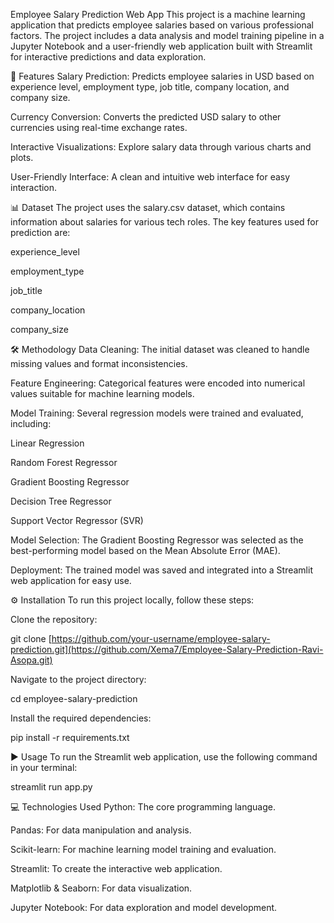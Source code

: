 Employee Salary Prediction Web App
This project is a machine learning application that predicts employee salaries based on various professional factors. The project includes a data analysis and model training pipeline in a Jupyter Notebook and a user-friendly web application built with Streamlit for interactive predictions and data exploration.

🚀 Features
Salary Prediction: Predicts employee salaries in USD based on experience level, employment type, job title, company location, and company size.

Currency Conversion: Converts the predicted USD salary to other currencies using real-time exchange rates.

Interactive Visualizations: Explore salary data through various charts and plots.

User-Friendly Interface: A clean and intuitive web interface for easy interaction.

📊 Dataset
The project uses the salary.csv dataset, which contains information about salaries for various tech roles. The key features used for prediction are:

experience_level

employment_type

job_title

company_location

company_size

🛠️ Methodology
Data Cleaning: The initial dataset was cleaned to handle missing values and format inconsistencies.

Feature Engineering: Categorical features were encoded into numerical values suitable for machine learning models.

Model Training: Several regression models were trained and evaluated, including:

Linear Regression

Random Forest Regressor

Gradient Boosting Regressor

Decision Tree Regressor

Support Vector Regressor (SVR)

Model Selection: The Gradient Boosting Regressor was selected as the best-performing model based on the Mean Absolute Error (MAE).

Deployment: The trained model was saved and integrated into a Streamlit web application for easy use.

⚙️ Installation
To run this project locally, follow these steps:

Clone the repository:

git clone [https://github.com/your-username/employee-salary-prediction.git](https://github.com/Xema7/Employee-Salary-Prediction-Ravi-Asopa.git)

Navigate to the project directory:

cd employee-salary-prediction

Install the required dependencies:

pip install -r requirements.txt

▶️ Usage
To run the Streamlit web application, use the following command in your terminal:

streamlit run app.py

💻 Technologies Used
Python: The core programming language.

Pandas: For data manipulation and analysis.

Scikit-learn: For machine learning model training and evaluation.

Streamlit: To create the interactive web application.

Matplotlib & Seaborn: For data visualization.

Jupyter Notebook: For data exploration and model development.
